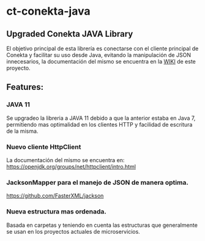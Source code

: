 # ct-conekta-java

## Upgraded Conekta JAVA Library

El objetivo principal de esta librería es conectarse con el cliente principal de Conekta y facilitar su uso desde Java,
evitando la manipulación de JSON innecesarios, la documentación del mismo se encuentra en
la [WIKI](https://github.com/conekta/ct-conekta-java/wiki) de este proyecto.

## Features:

### JAVA 11

Se upgradeo la libreria a JAVA 11 debido a que la anterior estaba en Java 7, permitiendo mas optimalidad en los clientes
HTTP y facilidad de escritura de la misma.

### Nuevo cliente HttpClient

La documentación del mismo se encuentra en:
https://openjdk.org/groups/net/httpclient/intro.html

### JacksonMapper para el manejo de JSON de manera optima.

https://github.com/FasterXML/jackson

### Nueva estructura mas ordenada.

Basada en carpetas y teniendo en cuenta las estructuras que generalmente se usan en los proyectos actuales de
microservicios.
